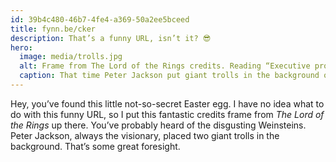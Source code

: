 ```yaml
---
id: 39b4c480-46b7-4fe4-a369-50a2ee5bceed
title: fynn.be/cker
description: That’s a funny URL, isn’t it? 😎
hero:
  image: media/trolls.jpg
  alt: Frame from The Lord of the Rings credits. Reading “Executive producers; Mark Ordesky, Bob Weinstein, Harvey Weinstein”. Two giant trolls in the background.
  caption: That time Peter Jackson put giant trolls in the background of the executive producer credits.
---
```


Hey, you’ve found this little not-so-secret Easter egg. I have no idea what to do with this funny URL, so I put this fantastic credits frame from _The Lord of the Rings_ up there. You’ve probably heard of the disgusting Weinsteins. Peter Jackson, always the visionary, placed two giant trolls in the background. That’s some great foresight.
